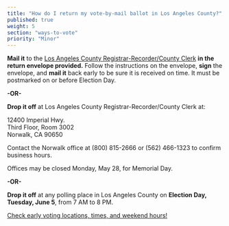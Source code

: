 ```yaml
---
title: "How do I return my vote-by-mail ballot in Los Angeles County?"
published: true
weight: 5
section: "ways-to-vote"
priority: "Minor"
---  
```


**Mail it** to the [Los Angeles County Registrar-Recorder/County Clerk](https://www.lavote.net/home/voting-elections/voting-options/vote-by-mail/how-to-vote-by-mail) **in the return envelope provided.** Follow the instructions on the envelope, **sign** the envelope, and **mail it** back early to be sure it is received on time. It must be postmarked on or before Election Day.  

**-OR-**  

**Drop it off** at Los Angeles County Registrar-Recorder/County Clerk at:  

  12400 Imperial Hwy.  
  Third Floor, Room 3002  
  Norwalk, CA 90650  
	
Contact the Norwalk office at (800) 815-2666 or (562) 466-1323 to confirm business hours.  

Offices may be closed Monday, May 28, for Memorial Day.

**-OR-**  

**Drop it off** at any polling place in Los Angeles County on **Election Day, Tuesday, June 5**, from 7 AM to 8 PM.  

[Check early voting locations, times, and weekend hours!](https://www.lavote.net/home/voting-elections/voting-options/early-voting)  
